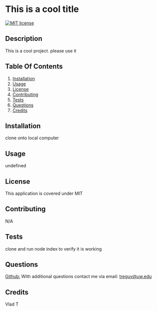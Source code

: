 # This is a cool title
  [![MIT license](https://img.shields.io/badge/License-MIT-blue.svg)](https://lbesson.mit-license.org/)
  
  ## Description
  This is a cool project. please use it
  
  ## Table Of Contents
  1. [Installation](#installation)
  2. [Usage](#Usage)
  3. [License](#License)
  4. [Contributing](#Contributing)
  5. [Tests](#Tests)
  6. [Questions](#Questions)
  7. [Credits](#Credits)
  ## Installation
  clone onto local computer 
  ## Usage
  undefined
  ## License
  This application is covered under MIT
  ## Contributing
  N/A
  ## Tests 
  clone and run node index to verify it is working
  ## Questions
  [Github:](http://github.com/treguv)
  With additional questions contact me via email: treguv@uw.edu
  ## Credits


  Vlad T

